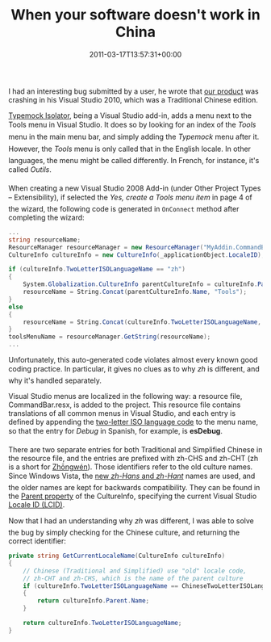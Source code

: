 ﻿---
title: When your software doesn't work in China
date: 2011-03-17T13:57:31+00:00
---
I had an interesting bug submitted by a user, he wrote that <a href="http://www.typemock.com" target="_blank">our product</a> was crashing in his Visual Studio 2010, which was a Traditional Chinese edition.

<a href="http://www.typemock.com/typemock-isolator-product3" target="_blank">Typemock Isolator</a>, being a Visual Studio add-in, adds a menu next to the Tools menu in Visual Studio. It does so by looking for an index of the *Tools* menu in the main menu bar, and simply adding the *Typemock* menu after it. However, the *Tools* menu is only called that in the English locale. In other languages, the menu might be called differently. In French, for instance, it's called *Outils*.

When creating a new Visual Studio 2008 Add-in (under Other Project Types &ndash; Extensibility), if selected the *Yes, create a Tools menu item* in page 4 of the wizard, the following code is generated in `OnConnect` method after completing the wizard:

```csharp
...
string resourceName;
ResourceManager resourceManager = new ResourceManager("MyAddin.CommandBar", Assembly.GetExecutingAssembly());
CultureInfo cultureInfo = new CultureInfo(_applicationObject.LocaleID);

if (cultureInfo.TwoLetterISOLanguageName == "zh")
{
    System.Globalization.CultureInfo parentCultureInfo = cultureInfo.Parent;
    resourceName = String.Concat(parentCultureInfo.Name, "Tools");
}
else
{
    resourceName = String.Concat(cultureInfo.TwoLetterISOLanguageName, "Tools");
}
toolsMenuName = resourceManager.GetString(resourceName);
...
```

Unfortunately, this auto-generated code violates almost every known good coding practice. In particular, it gives no clues as to why *zh* is different, and why it's handled separately.

Visual Studio menus are localized in the following way: a resource file, CommandBar.resx, is added to the project. This resource file contains translations of all common menus in Visual Studio, and each entry is defined by appending the <a href="http://en.wikipedia.org/wiki/List_of_ISO_639-1_codes" target="_blank">two-letter ISO language code</a> to the menu name, so that the entry for *Debug* in Spanish, for example, is **esDebug**.

There are two separate entries for both Traditional and Simplified Chinese in the resource file, and the entries are prefixed with zh-CHS and zh-CHT (zh is a short for <a href="http://en.wiktionary.org/wiki/Zh%C5%8Dngw%C3%A9n" target="_blank">Zhōngwén</a>). Those identifiers refer to the old culture names. Since Windows Vista, the <a href="http://blogs.msdn.com/b/shawnste/archive/2007/12/13/zh-hans-zh-hant-and-the-old-zh-chs-zh-cht.aspx" target="_blank">new *zh-Hans* and *zh-Hant*</a> names are used, and the older names are kept for backwards compatibility. They can be found in the <a href="http://msdn.microsoft.com/en-us/library/system.globalization.cultureinfo.parent.aspx" target="_blank">Parent property</a> of the CultureInfo, specifying the current Visual Studio <a href="http://msdn.microsoft.com/en-us/library/0h88fahh.aspx" target="_blank">Locale ID (LCID)</a>.

Now that I had an understanding why *zh* was different, I was able to solve the bug by simply checking for the Chinese culture, and returning the correct identifier:

```csharp
private string GetCurrentLocaleName(CultureInfo cultureInfo)
{
    // Chinese (Traditional and Simplified) use "old" locale code,
    // zh-CHT and zh-CHS, which is the name of the parent culture
    if (cultureInfo.TwoLetterISOLanguageName == ChineseTwoLetterISOLanguageName)
    {
        return cultureInfo.Parent.Name;
    }

    return cultureInfo.TwoLetterISOLanguageName;
}
```
